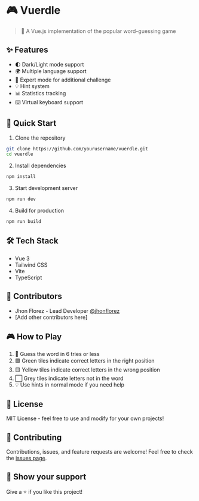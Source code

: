 # 🎮 Vuerdle

> 🎯 A Vue.js implementation of the popular word-guessing game

## ✨ Features

- 🌓 Dark/Light mode support
- 🌍 Multiple language support
- 🎯 Expert mode for additional challenge
- 💡 Hint system
- 📊 Statistics tracking
- ⌨️ Virtual keyboard support

## 🚀 Quick Start

1. Clone the repository

```bash
git clone https://github.com/yourusername/vuerdle.git
cd vuerdle
```

2. Install dependencies

```bash
npm install
```

3. Start development server

```bash
npm run dev
```

4. Build for production

```bash
npm run build
```

## 🛠️ Tech Stack

- Vue 3
- Tailwind CSS
- Vite
- TypeScript

## 👥 Contributors

- Jhon Florez - Lead Developer [@jhonflorez](https://github.com/jhonflorez)
- [Add other contributors here]

## 🎮 How to Play

1. 🎯 Guess the word in 6 tries or less
2. 🟩 Green tiles indicate correct letters in the right position
3. 🟨 Yellow tiles indicate correct letters in the wrong position
4. ⬜ Grey tiles indicate letters not in the word
5. 💡 Use hints in normal mode if you need help

## 📝 License

MIT License - feel free to use and modify for your own projects!

## 🤝 Contributing

Contributions, issues, and feature requests are welcome! Feel free to check the [issues page](https://github.com/yourusername/vuerdle/issues).

## 💖 Show your support

Give a ⭐️ if you like this project!
